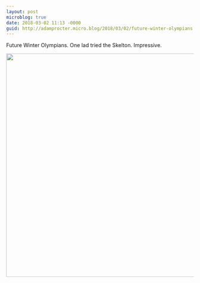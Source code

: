 ```yaml
---
layout: post
microblog: true
date: 2018-03-02 11:13 -0000
guid: http://adamprocter.micro.blog/2018/03/02/future-winter-olympians.html
---
```

Future Winter Olympians. One lad tried the Skelton. Impressive.

<img src="http://discursive.adamprocter.co.uk/uploads/2018/d471b4c48b.jpg" width="600" height="600" />

